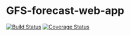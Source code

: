 # GFS-forecast-web-app
[![Build Status](https://travis-ci.org/Porbi96/GFS-forecast-web-app.svg?branch=development)](https://travis-ci.org/Porbi96/GFS-forecast-web-app)
[![Coverage Status](https://coveralls.io/repos/github/Porbi96/GFS-forecast-web-app/badge.svg?branch=master)](https://coveralls.io/github/Porbi96/GFS-forecast-web-app?branch=master)
